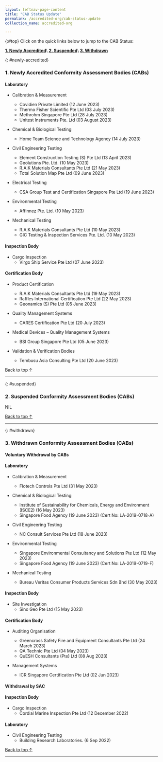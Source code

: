 ```yaml
---
layout: leftnav-page-content
title: "CAB Status Update"
permalink: /accredited-org/cab-status-update
collection_name: accredited-org

---
```


{:#top}
Click on the quick links below to jump to the CAB Status:

**[1. Newly Accredited](#newly-accredited)**\\
**[2. Suspended](#suspended)**\\
**[3. Withdrawn](#withdrawn)**


{: #newly-accredited}
### 1. Newly Accredited Conformity Assessment Bodies (CABs) 
   

#### Laboratory

* Calibration & Measurement
  * Covidien Private Limited (12 June 2023)
  * Thermo Fisher Scientific Pte Ltd (03 July 2023)
  * Methrohm Singapore Pte Ltd (28 July 2023)
  * Unitest Instruments Pte. Ltd (03 August 2023)


* Chemical & Biological Testing
  * Home Team Science and Technology Agency (14 July 2023)


* Civil Engineering Testing
  * Element Construction Testing (S) Pte Ltd (13 April 2023)
  * Geolutions Pte. Ltd. (10 May 2023)
  * R.A.K Materials Consultants Pte Ltd (21 May 2023)
  * Total Solution Map Pte Ltd (09 June 2023)


* Electrical Testing
  * CSA Group Test and Certification Singapore Pte Ltd (19 June 2023)


* Environmental Testing
  * Affinnez Pte. Ltd. (10 May 2023)


* Mechanical Testing
  * R.A.K Materials Consultants Pte Ltd (10 May 2023)
  * GIC Testing & Inspection Services Pte. Ltd. (10 May 2023)


#### Inspection Body

* Cargo Inspection
  * Virgo Ship Service Pte Ltd (07 June 2023) 


#### Certification Body

* Product Certification
  * R.A.K Materials Consultants Pte Ltd (19 May 2023)
  * Raffles International Certification Pte Ltd (22 May 2023)
  * Geonamics (S) Pte Ltd (05 June 2023)


* Quality Management Systems
  * CARES Certification Pte Ltd (20 July 2023)


* Medical Devices – Quality Management Systems
  * BSI Group Singapore Pte Ltd (05 June 2023)

* Validation & Verification Bodies
  * Tembusu Asia Consulting Pte Ltd (20 June 2023)




[Back to top ↑](#top)

---

{: #suspended}
### 2. Suspended Conformity Assessment Bodies (CABs)

NIL

 
 

[Back to top ↑](#top)

---

{: #withdrawn}
### 3. Withdrawn Conformity Assessment Bodies (CABs)


#### **Voluntary Withdrawal by CABs**

#### Laboratory

* Calibration & Measurement
  * Flotech Controls Pte Ltd (31 May 2023)

* Chemical & Biological Testing
  * Institute of Sustainability for Chemicals, Energy and Environment (ISCE2) (16 May 2023)
  * Singapore Food Agency (19 June 2023) (Cert No: LA-2019-0718-A)

* Civil Engineering Testing
  * NC Consult Services Pte Ltd (18 June 2023)

* Environmental Testing
  * Singapore Environmental Consultancy and Solutions Pte Ltd (12 May 2023)
  * Singapore Food Agency (19 June 2023) (Cert No: LA-2019-0719-F)

* Mechanical Testing
  * Bureau Veritas Consumer Products Services Sdn Bhd (30 May 2023)


#### Inspection Body

* Site Investigation
  * Sino Geo Pte Ltd (15 May 2023)


#### Certification Body

* Auditing Organisation
  * Greencross Safety Fire and Equipment Consultants Pte Ltd (24 March 2023)
  * QA Technic Pte Ltd (04 May 2023) 
  * QuESH Consultants (Pte) Ltd (08  Aug 2023)

* Management Systems
  * ICR Singapore Certification Pte Ltd (02 Jun 2023)


#### **Withdrawal by SAC**

#### Inspection Body

* Cargo Inspection
  * Cordial Marine Inspection Pte Ltd (12 December 2022)


#### Laboratory

* Civil Engineering Testing
  * Building Research Laboratories. (6  Sep 2022)
  
  

[Back to top ↑](#top)

---

